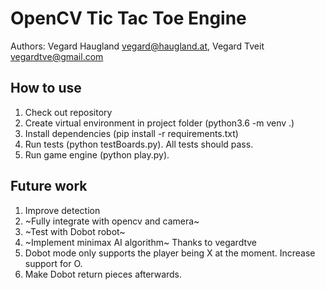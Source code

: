 OpenCV Tic Tac Toe Engine
=========================

Authors: Vegard Haugland <vegard@haugland.at>, Vegard Tveit <vegardtve@gmail.com>

How to use
----------

1. Check out repository
2. Create virtual environment in project folder (python3.6 -m venv .)
3. Install dependencies (pip install -r requirements.txt)
4. Run tests (python testBoards.py). All tests should pass.
5. Run game engine (python play.py).

Future work
-----------

1. Improve detection
2. ~Fully integrate with opencv and camera~
3. ~Test with Dobot robot~
4. ~Implement minimax AI algorithm~ Thanks to vegardtve
5. Dobot mode only supports the player being X at the moment. Increase support for O.
6. Make Dobot return pieces afterwards.
